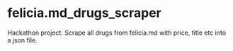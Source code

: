 # felicia.md_drugs_scraper
Hackathon project. Scrape all drugs from felicia.md with price, title etc into a json file.
